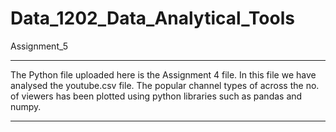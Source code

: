 # Data_1202_Data_Analytical_Tools
 Assignment_5
 ***************************************************************
The Python file uploaded here is the Assignment 4 file.
In this file we have analysed the youtube.csv file.
The popular channel types of across the no. of viewers has been plotted using python libraries such as pandas and numpy.
*****************************************************************